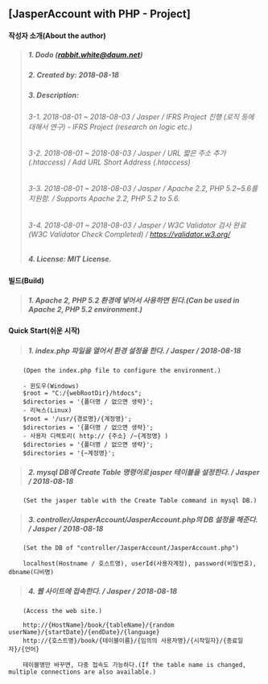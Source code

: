 ## [JasperAccount with PHP - Project]

#### 작성자 소개(About the author)
> ##### 1. Dodo (rabbit.white@daum.net)
> ##### 2. Created by: 2018-08-18
> ##### 3. Description: 
> ###### 3-1. 2018-08-01 ~ 2018-08-03 / Jasper / IFRS Project 진행 (로직 등에 대해서 연구) - IFRS Project (research on logic etc.)
> ###### 3-2. 2018-08-01 ~ 2018-08-03 / Jasper / URL 짧은 주소 추가(.htaccess) / Add URL Short Address (.htaccess)
> ###### 3-3. 2018-08-01 ~ 2018-08-03 / Jasper / Apache 2.2, PHP 5.2~5.6를 지원함. / Supports Apache 2.2, PHP 5.2 to 5.6.
> ###### 3-4. 2018-08-01 ~ 2018-08-03 / Jasper / W3C Validator 검사 완료(W3C Validator Check Completed) / https://validator.w3.org/
> ##### 4. License: MIT License.

#### 빌드(Build)
> ##### 1. Apache 2, PHP 5.2 환경에 넣어서 사용하면 된다.(Can be used in Apache 2, PHP 5.2 environment.)

#### Quick Start(쉬운 시작)
> ##### 1. index.php 파일을 열어서 환경 설정을 한다. / Jasper / 2018-08-18
        (Open the index.php file to configure the environment.)
        
        - 윈도우(Windows)
        $root = "C:/{webRootDir}/htdocs";
        $directories = '{폴더명 / 없으면 생략}';
        - 리눅스(Linux)        
        $root = '/usr/{경로명}/{계정명}';
        $directories = '{폴더명 / 없으면 생략}';
        - 사용자 디렉토리( http:// {주소} /~{계정명} )
        $directories = '{폴더명 / 없으면 생략}';
        $directories = '{~계정명}';
       
> ##### 2. mysql DB에 Create Table 명령어로 jasper 테이블을 설정한다. / Jasper / 2018-08-18
        (Set the jasper table with the Create Table command in mysql DB.)
        
> ##### 3. controller/JasperAccount/JasperAccount.php의 DB 설정을 해준다. / Jasper / 2018-08-18
        (Set the DB of "controller/JasperAccount/JasperAccount.php")
        
        localhost(Hostname / 호스트명), userId(사용자계정), password(비밀번호), dbname(디비명)
        
> ##### 4. 웹 사이트에 접속한다. / Jasper / 2018-08-18
        (Access the web site.)

        http://{HostName}/book/{tableName}/{random userName}/{startDate}/{endDate}/{language}
        http://{호스트명}/book/{테이블이름}/{임의의 사용자명}/{시작일자}/{종료일자}/{언어}
        
        테이블명만 바꾸면, 다중 접속도 가능하다.(If the table name is changed, multiple connections are also available.)

